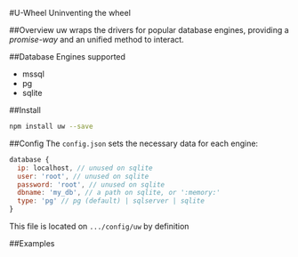 #U-Wheel
Uninventing the wheel

##Overview
uw wraps the drivers for popular database engines, providing a *promise-way* and an unified method to interact.

##Database Engines supported
* mssql
* pg
* sqlite

##Install
```bash
npm install uw --save
```

##Config
The ```config.json``` sets the necessary data for each engine:
```javascript
database {
  ip: localhost, // unused on sqlite
  user: 'root', // unused on sqlite
  password: 'root', // unused on sqlite
  dbname: 'my_db', // a path on sqlite, or ':memory:'
  type: 'pg' // pg (default) | sqlserver | sqlite
}
```

This file is located on ```.../config/uw``` by definition

##Examples
